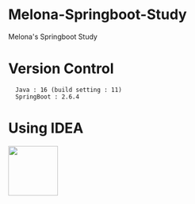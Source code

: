 # Melona-Springboot-Study
  Melona's Springboot Study
  
# Version Control
```
  Java : 16 (build setting : 11)
  SpringBoot : 2.6.4
```

# Using IDEA
<img src="https://user-images.githubusercontent.com/70928779/159103372-c48aabb8-cb7a-4c2f-a393-6f515a1e521c.jpg" width="100" height="100">
